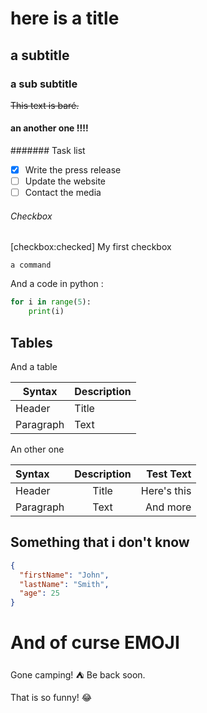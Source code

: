 # here is a title

## a subtitle 

### a sub subtitle
~~This text is baré.~~
#### an another one !!!!
####### Task list

- [x] Write the press release
- [ ] Update the website
- [ ] Contact the media

###### Checkbox

 [checkbox:checked]  My first checkbox

`a command`

And a code in python :
```python
for i in range(5):
	print(i)
```

## Tables

And a table

| Syntax      | Description |
| ----------- | ----------- |
| Header      | Title       |
| Paragraph   | Text        |

An other one

| Syntax      | Description | Test Text     |
| :---        |    :----:   |          ---: |
| Header      | Title       | Here's this   |
| Paragraph   | Text        | And more      |

## Something that i don't know
```json
{
  "firstName": "John",
  "lastName": "Smith",
  "age": 25
}
```


# And of curse **EMOJI**

Gone camping! :tent: Be back soon.

That is so funny! :joy:
